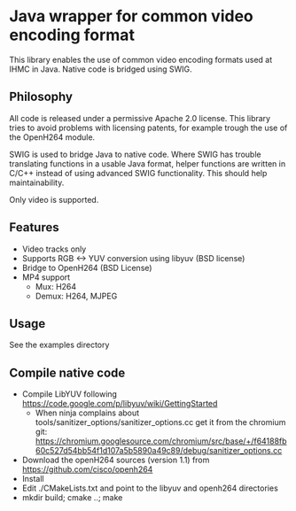 # Java wrapper for common video encoding format

This library enables the use of common video encoding formats used at IHMC in Java. Native code is bridged using SWIG.

## Philosophy

All code is released under a permissive Apache 2.0 license. This library tries to avoid problems with licensing patents, for example trough the use of the OpenH264 module.

SWIG is used to bridge Java to native code. Where SWIG has trouble translating functions in a usable Java format, helper functions are written in C/C++ instead of using advanced SWIG functionality. This should help maintainability.

Only video is supported.

## Features

- Video tracks only
- Supports RGB <-> YUV conversion using libyuv (BSD license)
- Bridge to OpenH264 (BSD License)
- MP4 support
	- Mux: H264
	- Demux: H264, MJPEG 

## Usage
See the examples directory

## Compile native code

- Compile LibYUV following https://code.google.com/p/libyuv/wiki/GettingStarted
	- When ninja complains about tools/sanitizer_options/sanitizer_options.cc get it from the chromium git: https://chromium.googlesource.com/chromium/src/base/+/f64188fb60c527d54bb54f1d107a5b5890a49c89/debug/sanitizer_options.cc
- Download the openH264 sources (version 1.1) from https://github.com/cisco/openh264
- Install 
- Edit ./CMakeLists.txt and point to the libyuv and openh264 directories
- mkdir build; cmake ..; make


